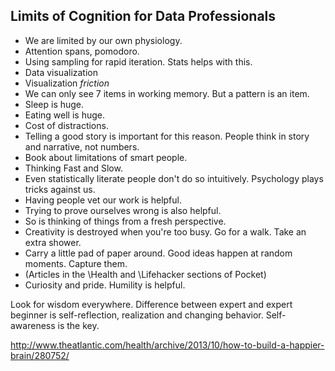 ## Limits of Cognition for Data Professionals

* We are limited by our own physiology.
* Attention spans, pomodoro.
* Using sampling for rapid iteration. Stats helps with this.
* Data visualization
* Visualization *friction*
* We can only see 7 items in working memory. But a pattern is an item.
* Sleep is huge.
* Eating well is huge.
* Cost of distractions.
* Telling a good story is important for this reason. People think in story and narrative, not numbers.
* Book about limitations of smart people.
* Thinking Fast and Slow.
* Even statistically literate people don't do so intuitively. Psychology plays tricks against us.
* Having people vet our work is helpful. 
* Trying to prove ourselves wrong is also helpful.
* So is thinking of things from a fresh perspective.
* Creativity is destroyed when you're too busy. Go for a walk. Take an extra shower. 
* Carry a little pad of paper around. Good ideas happen at random moments. Capture them.
* (Articles in the \Health and \Lifehacker sections of Pocket)
* Curiosity and pride. Humility is helpful.

Look for wisdom everywhere. Difference between expert and expert beginner is self-reflection, realization and changing behavior. Self-awareness is the key.

http://www.theatlantic.com/health/archive/2013/10/how-to-build-a-happier-brain/280752/
